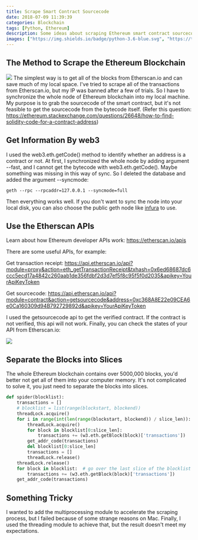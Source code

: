 ```yaml
---
title: Scrape Smart Contract Sourcecode
date: 2018-07-09 11:39:39
categories: Blockchain
tags: [Python, Ethereum]
description: Some ideas about scraping Ethereum smart contract sourcecode from the mainnet of Ethereum blockchain. Make sure you have at least 1 month to synchronize the complete blockchain node. :)
images: ["https://img.shields.io/badge/python-3.6-blue.svg", "https://travis-ci.org/recursively/ContractSpider.svg?branch=master", "https://codecov.io/gh/recursively/ContractSpider/branch/master/graph/badge.svg"]
---
```

## The Method to Scrape the Ethereum Blockchain
![](https://travis-ci.org/recursively/ContractSpider.svg?branch=master)
The simplest way is to get all of the blocks from Etherscan.io and can save much of my local space. I've tried to scrape all of the transactions from Etherscan.io, but my IP was banned after a few of trials. So I have to synchronize the whole node of Ethereum blockchain into my local machine. My purpose is to grab the sourcecode of the smart contract, but it's not feasible to get the sourcecode from the bytecode itself. (Refer this question: https://ethereum.stackexchange.com/questions/26648/how-to-find-solidity-code-for-a-contract-address)

## Get Information By web3

I used the web3.eth.getCode() method to identify whether an address is a contract or not. At first, I synchronized the whole node by adding argument --fast, and I cannot get the bytecode with web3.eth.getCode(). Maybe something was missing in this way of sync. So I deleted the database and added the argument --syncmode:
```shell
geth --rpc --rpcaddr=127.0.0.1 --syncmode=full
```
Then everything works well. If you don't want to sync the node into your local disk, you can also choose the public geth node like [infura](https://infura.io/) to use. 

## Use the Etherscan APIs

Learn about how Ethereum developer APIs work: https://etherscan.io/apis

There are some useful APIs, for example:

Get transaction receipt:
https://api.etherscan.io/api?module=proxy&action=eth_getTransactionReceipt&txhash=0x6ed68687dc6ccc5ecd17a4842c260aab1de356fdbf2d3d7ef5f8c95f5f0d2035&apikey=YourApiKeyToken

Get sourcecode:
https://api.etherscan.io/api?module=contract&action=getsourcecode&address=0xc368A8E22e09CEA6e0Ca160309d94B792729892d&apikey=YourApiKeyToken

I used the getsourcecode api to get the verified contract. If the contract is not verified, this api will not work. Finally, you can check the states of your API from Etherscan.io:

![](http://i38.photobucket.com/albums/e117/bucketuser111/Blog/apistat_zps8p6hde4r.png)

## Separate the Blocks into Slices

The whole Ethereum blockchain contains over 5000,000 blocks, you'd better not get all of them into your computer memory. It's not complicated to solve it, you just need to separate the blocks into slices.

```python
def spider(blocklist):
    transactions = []
    # blocklist = list(range(blockstart, blockend))
    threadLock.acquire()
    for i in range(int(len(range(blockstart, blockend)) / slice_len)):
        threadLock.acquire()
        for block in blocklist[0:slice_len]:
            transactions += (w3.eth.getBlock(block)['transactions'])
        get_addr_code(transactions)
        del blocklist[0:slice_len]
        transactions = []
        threadLock.release()
    threadLock.release()
    for block in blocklist:  # go over the last slice of the blocklist
        transactions += (w3.eth.getBlock(block)['transactions'])
    get_addr_code(transactions)
```

## Something Tricky

I wanted to add the multiprocessing module to accelerate the scraping process, but I failed because of some strange reasons on Mac. Finally, I used the threading module to achieve that, but the result doesn't meet my expectations.
